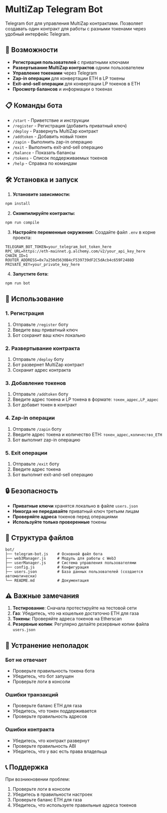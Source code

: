 # MultiZap Telegram Bot

Telegram бот для управления MultiZap контрактами. Позволяет создавать один контракт для работы с разными токенами через удобный интерфейс Telegram.

## 🚀 Возможности

- **Регистрация пользователей** с приватными ключами
- **Развертывание MultiZap контрактов** одним пользователем
- **Управление токенами** через Telegram
- **Zap-in операции** для конвертации ETH в LP токены
- **Exit-and-sell операции** для конвертации LP токенов в ETH
- **Просмотр балансов** и информации о токенах

## 📋 Команды бота

- `/start` - Приветствие и инструкции
- `/register` - Регистрация (добавить приватный ключ)
- `/deploy` - Развернуть MultiZap контракт
- `/addtoken` - Добавить новый токен
- `/zapin` - Выполнить zap-in операцию
- `/exit` - Выполнить exit-and-sell операцию
- `/balance` - Показать балансы
- `/tokens` - Список поддерживаемых токенов
- `/help` - Справка по командам

## 🛠 Установка и запуск

1. **Установите зависимости:**
```bash
npm install
```

2. **Скомпилируйте контракты:**
```bash
npm run compile
```

3. **Настройте переменные окружения:**
Создайте файл `.env` в корне проекта:
```env
TELEGRAM_BOT_TOKEN=your_telegram_bot_token_here
RPC_URL=https://eth-mainnet.g.alchemy.com/v2/your_api_key_here
CHAIN_ID=1
ROUTER_ADDRESS=0x7a250d5630B4cF539739dF2C5dAcb4c659F2488D
PRIVATE_KEY=your_private_key_here
```

4. **Запустите бота:**
```bash
npm run bot
```

## 📱 Использование

### 1. Регистрация
1. Отправьте `/register` боту
2. Введите ваш приватный ключ
3. Бот сохранит ваш ключ локально

### 2. Развертывание контракта
1. Отправьте `/deploy` боту
2. Бот развернет MultiZap контракт
3. Сохранит адрес контракта

### 3. Добавление токенов
1. Отправьте `/addtoken` боту
2. Введите адрес токена и LP токена в формате: `токен_адрес,LP_адрес`
3. Бот добавит токен в контракт

### 4. Zap-in операции
1. Отправьте `/zapin` боту
2. Введите адрес токена и количество ETH: `токен_адрес,количество_ETH`
3. Бот выполнит zap-in операцию

### 5. Exit операции
1. Отправьте `/exit` боту
2. Введите адрес токена
3. Бот выполнит exit-and-sell операцию

## 🔒 Безопасность

- **Приватные ключи** хранятся локально в файле `users.json`
- **Никогда не передавайте** приватный ключ третьим лицам
- **Проверяйте адреса** токенов перед операциями
- **Используйте только проверенные** токены

## 📁 Структура файлов

```
bot/
├── telegram-bot.js    # Основной файл бота
├── web3Manager.js     # Модуль для работы с Web3
├── userManager.js     # Система управления пользователями
├── config.js          # Конфигурация
├── users.json         # База данных пользователей (создается автоматически)
└── README.md          # Документация
```

## ⚠️ Важные замечания

1. **Тестирование**: Сначала протестируйте на тестовой сети
2. **Газ**: Убедитесь, что на кошельке достаточно ETH для газа
3. **Токены**: Проверяйте адреса токенов на Etherscan
4. **Резервные копии**: Регулярно делайте резервные копии файла `users.json`

## 🐛 Устранение неполадок

### Бот не отвечает
- Проверьте правильность токена бота
- Убедитесь, что бот запущен
- Проверьте логи в консоли

### Ошибки транзакций
- Проверьте баланс ETH для газа
- Убедитесь, что токен поддерживается
- Проверьте правильность адресов

### Ошибки контракта
- Убедитесь, что контракт развернут
- Проверьте правильность ABI
- Убедитесь, что у вас есть права владельца

## 📞 Поддержка

При возникновении проблем:
1. Проверьте логи в консоли
2. Убедитесь в правильности настроек
3. Проверьте баланс ETH для газа
4. Убедитесь, что используете правильные адреса токенов







